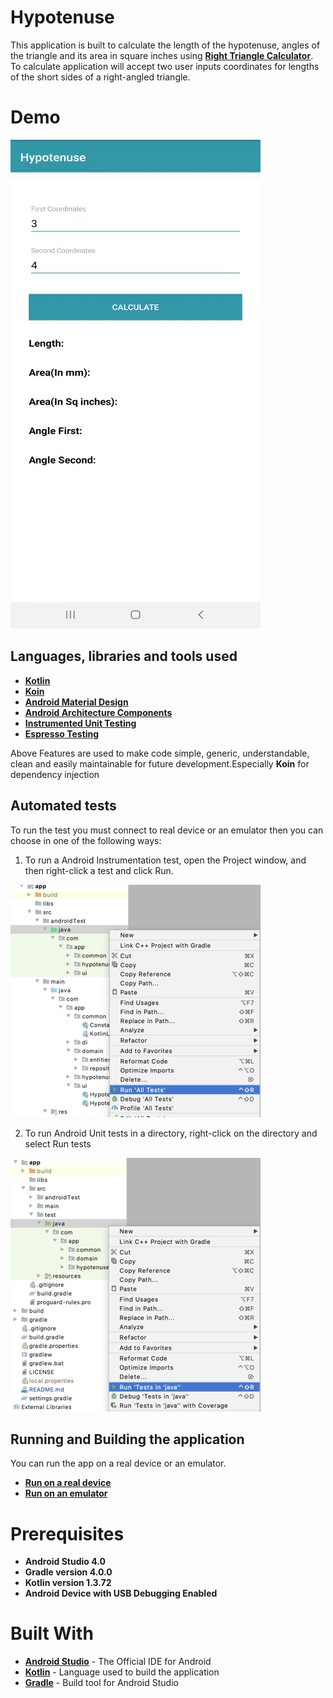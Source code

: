 # Hypotenuse

This application is built to calculate the length of the hypotenuse, angles of the triangle and 
its area in square inches using __[Right Triangle Calculator](https://www.calculator.net/right-triangle-calculator.html?av=3&alphav=&alphaunit=d&bv=4&betav=&betaunit=d&cv=&hv=&areav=&perimeterv=&x=67&y=36)__.
To calculate application will accept two user inputs coordinates for lengths of the short sides 
of a right-angled triangle.

# Demo
![Hypotenuse](screenshots/right_traingle_calc_demo.gif)

## Languages, libraries and tools used

* __[Kotlin](https://developer.android.com/kotlin)__
* __[Koin](https://github.com/InsertKoinIO/koin)__
* __[Android Material Design](https://material.io/components/)__
* __[Android Architecture Components](https://developer.android.com/topic/libraries/architecture/index.html)__
* __[Instrumented Unit Testing](https://developer.android.com/training/testing/unit-testing/instrumented-unit-tests)__
* __[Espresso Testing](http://developer.android.com/training/testing/espresso)__

Above Features are used to make code simple, generic, understandable, clean and easily maintainable
for future development.Especially **Koin** for dependency injection

## Automated tests

To run the test you must connect to real device or an emulator then you can choose in one of the following ways:

1. To run a Android Instrumentation test, open the Project window, and then right-click a test and click Run.

![Automated tests](screenshots/android_test.png)

2. To run Android Unit tests in a directory, right-click on the directory and select Run tests

![Automated tests](screenshots/unit_test.png)

## Running and Building the application

You can run the app on a real device or an emulator.

* __[Run on a real device](https://developer.android.com/training/basics/firstapp/running-app#RealDevice)__
* __[Run on an emulator](https://developer.android.com/training/basics/firstapp/running-app#Emulator)__

# Prerequisites
* __Android Studio 4.0__
* __Gradle version 4.0.0__
* __Kotlin version 1.3.72__
* __Android Device with USB Debugging Enabled__

# Built With

* __[Android Studio](https://developer.android.com/studio/index.html)__ - The Official IDE for Android
* __[Kotlin](https://developer.android.com/kotlin)__ - Language used to build the application
* __[Gradle](https://gradle.org)__ - Build tool for Android Studio
